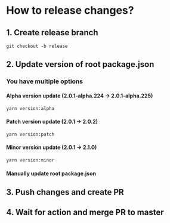 # How to release changes?

## 1. Create release branch
`git checkout -b release`

## 2. Update version of root package.json

### You have multiple options

#### Alpha version update (2.0.1-alpha.224 -> 2.0.1-alpha.225) 
`yarn version:alpha`

#### Patch version update (2.0.1 -> 2.0.2)
`yarn version:patch`


#### Minor version update (2.0.1 -> 2.1.0)
`yarn version:minor`


#### Manually update root package.json


## 3. Push changes and create PR

## 4. Wait for action and merge PR to master

